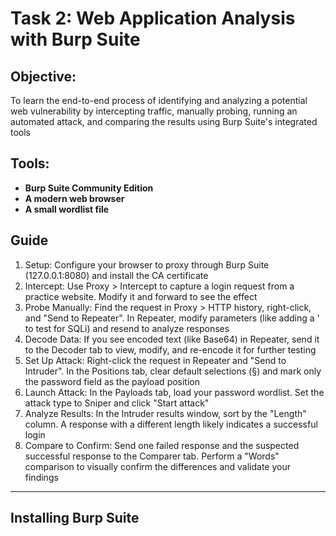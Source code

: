 # Task 2: Web Application Analysis with Burp Suite

## Objective:
To learn the end-to-end process of identifying and analyzing a potential web vulnerability by intercepting traffic, manually probing, running an automated attack, and comparing the results using Burp Suite's integrated tools

## Tools:
- **Burp Suite Community Edition**
- **A modern web browser**
- **A small wordlist file**

## Guide
1. Setup: Configure your browser to proxy through Burp Suite (127.0.0.1:8080) and install the CA certificate
2. Intercept: Use Proxy > Intercept to capture a login request from a practice website. Modify it and forward to see the effect
3. Probe Manually: Find the request in Proxy > HTTP history, right-click, and "Send to Repeater". In Repeater, modify parameters (like adding a ' to test for SQLi) and resend to analyze responses
4. Decode Data: If you see encoded text (like Base64) in Repeater, send it to the Decoder tab to view, modify, and re-encode it for further testing
5. Set Up Attack: Right-click the request in Repeater and "Send to Intruder". In the Positions tab, clear default selections (§) and mark only the password field as the payload position
6. Launch Attack: In the Payloads tab, load your password wordlist. Set the attack type to Sniper and click "Start attack"
7. Analyze Results: In the Intruder results window, sort by the "Length" column. A response with a different length likely indicates a successful login
8. Compare to Confirm: Send one failed response and the suspected successful response to the Comparer tab. Perform a "Words" comparison to visually confirm the differences and validate your findings

---

## Installing Burp Suite
